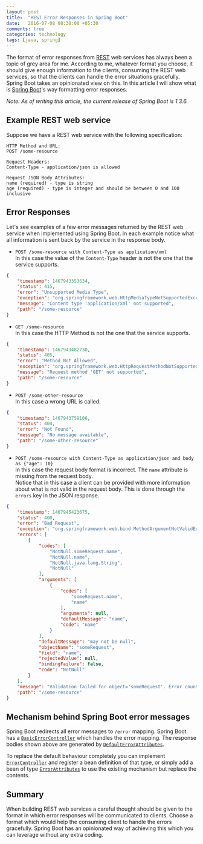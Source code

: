 ```yaml
---
layout: post
title:  "REST Error Responses in Spring Boot"
date:   2016-07-08 08:30:00 +05:30
comments: true
categories: technology
tags: [java, spring]
---
```


The format of error responses from [REST][REST] web services has always been a topic of grey area for me. According 
to me, whatever format you choose, it should give enough information to the clients, consuming the REST web services, 
so that the clients can handle the error situations gracefully. Spring Boot takes an opinionated view on this. In 
this article I will show what is [Spring Boot][Boot]'s way formatting error responses. 

_Note: As of writing this article, the current release of Spring Boot is 1.3.6._ 

## Example REST web service
Suppose we have a REST web service with the following specification:

```
HTTP Method and URL:
POST /some-resource

Request Headers:
Content-Type - application/json is allowed

Request JSON Body Attributes:
name (required) - type is string
age (required) - type is integer and should be between 0 and 100 inclusive 
```

## Error Responses
Let's see examples of a few error messages returned by the REST web service when implemented using Spring Boot. In 
each example notice what all information is sent back by the service in the response body.

* `POST /some-resource with Content-Type as application/xml`  
In this case the value of the `Content-Type` header is not the one that the service supports.

```json
{
    "timestamp": 1467943353634,
    "status": 415,
    "error": "Unsupported Media Type",
    "exception": "org.springframework.web.HttpMediaTypeNotSupportedException",
    "message": "Content type 'application/xml' not supported",
    "path": "/some-resource"
}
```

* `GET /some-resource`  
In this case the HTTP Method is not the one that the service supports.

```json
{
    "timestamp": 1467943482730,
    "status": 405,
    "error": "Method Not Allowed",
    "exception": "org.springframework.web.HttpRequestMethodNotSupportedException",
    "message": "Request method 'GET' not supported",
    "path": "/some-resource"
}
```

* `POST /some-other-resource`  
In this case a wrong URL is called.

```json
{
    "timestamp": 1467943759106,
    "status": 404,
    "error": "Not Found",
    "message": "No message available",
    "path": "/some-other-resource"
}
```

* `POST /some-resource with Content-Type as application/json and body as {"age": 10}`  
In this case the request body format is incorrect. The `name` attribute is missing from the request body.  
Notice that in this case a client can be provided with more information about what is not valid in the request body. 
This is done through the `errors` key in the JSON response.

```json
{
    "timestamp": 1467945423675,
    "status": 400,
    "error": "Bad Request",
    "exception": "org.springframework.web.bind.MethodArgumentNotValidException",
    "errors": [
        {
            "codes": [
                "NotNull.someRequest.name",
                "NotNull.name",
                "NotNull.java.lang.String",
                "NotNull"
            ],
            "arguments": [
                {
                    "codes": [
                        "someRequest.name",
                        "name"
                    ],
                    "arguments": null,
                    "defaultMessage": "name",
                    "code": "name"
                }
            ],
            "defaultMessage": "may not be null",
            "objectName": "someRequest",
            "field": "name",
            "rejectedValue": null,
            "bindingFailure": false,
            "code": "NotNull"
        }
    ],
    "message": "Validation failed for object='someRequest'. Error count: 1",
    "path": "/some-resource"
}
```

## Mechanism behind Spring Boot error messages
Spring Boot redirects all error messages to `/error` mapping. Spring Boot has a [`BasicErrorController`][BEC] which handles 
the error mapping. The response bodies shown above are generated by [`DefaultErrorAttributes`][DEA]. 

To replace the default behaviour completely you can implement [`ErrorController`][EC] and register a bean definition 
of that type, or simply add a bean of type [`ErrorAttributes`][EA] to use the existing mechanism but replace the contents.

## Summary
When building REST web services a careful thought should be given to the format in which error responses will 
be communicated to clients. Choose a format which would help the consuming client to handle the errors gracefully. 
Spring Boot has an opinionated way of achieving this which you can leverage without any extra coding. 

[REST]: https://en.wikipedia.org/wiki/Representational_state_transfer
[Boot]: http://projects.spring.io/spring-boot/
[BEC]: https://github.com/spring-projects/spring-boot/blob/master/spring-boot-autoconfigure/src/main/java/org/springframework/boot/autoconfigure/web/BasicErrorController.java
[DEA]: https://github.com/spring-projects/spring-boot/blob/master/spring-boot-autoconfigure/src/main/java/org/springframework/boot/autoconfigure/web/DefaultErrorAttributes.java
[EC]: https://github.com/spring-projects/spring-boot/blob/master/spring-boot-autoconfigure/src/main/java/org/springframework/boot/autoconfigure/web/ErrorController.java
[EA]: https://github.com/spring-projects/spring-boot/blob/master/spring-boot-autoconfigure/src/main/java/org/springframework/boot/autoconfigure/web/ErrorAttributes.java
